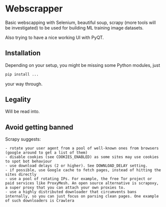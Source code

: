 # Webscrapper

Basic webscapping with Selenium, beautiful soup, scrapy (more tools will be investigated) to be used for building ML training image datasets.

Also trying to have a nice working UI with PyQT.

## Installation
Depending on your setup, you might be missing some Python modules, just
```bash
pip install ...
```
your way through.

## Legality
Will be read into.

## Avoid getting banned
Scrapy suggests:
```
- rotate your user agent from a pool of well-known ones from browsers (google around to get a list of them)
- disable cookies (see COOKIES_ENABLED) as some sites may use cookies to spot bot behaviour
- use download delays (2 or higher). See DOWNLOAD_DELAY setting.
- if possible, use Google cache to fetch pages, instead of hitting the sites directly
- use a pool of rotating IPs. For example, the free Tor project or paid services like ProxyMesh. An open source alternative is scrapoxy, a super proxy that you can attach your own proxies to.
- use a highly distributed downloader that circumvents bans internally, so you can just focus on parsing clean pages. One example of such downloaders is Crawlera
```
